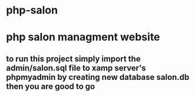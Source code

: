 # php-salon

# php salon managment website 

## to run this project simply import the admin/salon.sql file to xamp server's phpmyadmin by creating new database salon.db then you are good to go
